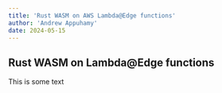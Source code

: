 ```yaml
---
title: 'Rust WASM on AWS Lambda@Edge functions'
author: 'Andrew Appuhamy'
date: 2024-05-15
---
```


## Rust WASM on Lambda@Edge functions
This is some text